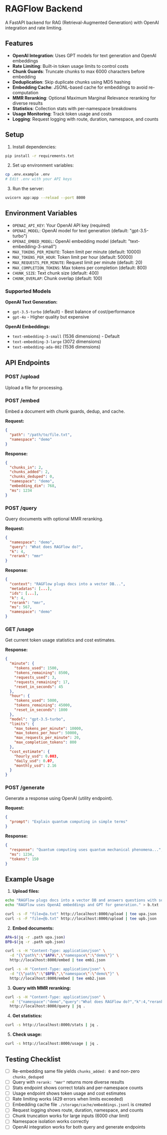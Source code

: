 # RAGFlow Backend

A FastAPI backend for RAG (Retrieval-Augmented Generation) with OpenAI integration and rate limiting.

## Features

- **OpenAI Integration**: Uses GPT models for text generation and OpenAI embeddings
- **Rate Limiting**: Built-in token usage limits to control costs
- **Chunk Guards**: Truncate chunks to max 6000 characters before embedding
- **Deduplication**: Skip duplicate chunks using MD5 hashing
- **Embedding Cache**: JSONL-based cache for embeddings to avoid re-computation
- **MMR Reranking**: Optional Maximum Marginal Relevance reranking for diverse results
- **Statistics**: Collection stats with per-namespace breakdowns
- **Usage Monitoring**: Track token usage and costs
- **Logging**: Request logging with route, duration, namespace, and counts

## Setup

1. Install dependencies:
```bash
pip install -r requirements.txt
```

2. Set up environment variables:
```bash
cp .env.example .env
# Edit .env with your API keys
```

3. Run the server:
```bash
uvicorn app:app --reload --port 8000
```

## Environment Variables

- `OPENAI_API_KEY`: Your OpenAI API key (required)
- `OPENAI_MODEL`: OpenAI model for text generation (default: "gpt-3.5-turbo")
- `OPENAI_EMBED_MODEL`: OpenAI embedding model (default: "text-embedding-3-small")
- `MAX_TOKENS_PER_MINUTE`: Token limit per minute (default: 10000)
- `MAX_TOKENS_PER_HOUR`: Token limit per hour (default: 50000)
- `MAX_REQUESTS_PER_MINUTE`: Request limit per minute (default: 20)
- `MAX_COMPLETION_TOKENS`: Max tokens per completion (default: 800)
- `CHUNK_SIZE`: Text chunk size (default: 400)
- `CHUNK_OVERLAP`: Chunk overlap (default: 100)

### Supported Models

**OpenAI Text Generation:**
- `gpt-3.5-turbo` (default) - Best balance of cost/performance
- `gpt-4o` - Higher quality but expensive

**OpenAI Embeddings:**
- `text-embedding-3-small` (1536 dimensions) - Default
- `text-embedding-3-large` (3072 dimensions)
- `text-embedding-ada-002` (1536 dimensions)

## API Endpoints

### POST /upload
Upload a file for processing.

### POST /embed
Embed a document with chunk guards, dedup, and cache.

**Request:**
```json
{
  "path": "/path/to/file.txt",
  "namespace": "demo"
}
```

**Response:**
```json
{
  "chunks_in": 2,
  "chunks_added": 2,
  "chunks_deduped": 0,
  "namespace": "demo",
  "embedding_dim": 768,
  "ms": 1234
}
```

### POST /query
Query documents with optional MMR reranking.

**Request:**
```json
{
  "namespace": "demo",
  "query": "What does RAGFlow do?",
  "k": 4,
  "rerank": "mmr"
}
```

**Response:**
```json
{
  "context": "RAGFlow plugs docs into a vector DB...",
  "metadatas": [...],
  "ids": [...],
  "k": 4,
  "rerank": "mmr",
  "ms": 567,
  "namespace": "demo"
}
```

### GET /usage
Get current token usage statistics and cost estimates.

**Response:**
```json
{
  "minute": {
    "tokens_used": 1500,
    "tokens_remaining": 8500,
    "requests_used": 3,
    "requests_remaining": 17,
    "reset_in_seconds": 45
  },
  "hour": {
    "tokens_used": 5000,
    "tokens_remaining": 45000,
    "reset_in_seconds": 1800
  },
  "model": "gpt-3.5-turbo",
  "limits": {
    "max_tokens_per_minute": 10000,
    "max_tokens_per_hour": 50000,
    "max_requests_per_minute": 20,
    "max_completion_tokens": 800
  },
  "cost_estimate": {
    "hourly_usd": 0.003,
    "daily_usd": 0.07,
    "monthly_usd": 2.16
  }
}
```

### POST /generate
Generate a response using OpenAI (utility endpoint).

**Request:**
```json
{
  "prompt": "Explain quantum computing in simple terms"
}
```

**Response:**
```json
{
  "response": "Quantum computing uses quantum mechanical phenomena...",
  "ms": 1234,
  "tokens": 150
}
```

## Example Usage

1. **Upload files:**
```bash
echo "RAGFlow plugs docs into a vector DB and answers questions with sources." > a.txt
echo "RAGFlow uses OpenAI embeddings and GPT for generation." > b.txt

curl -s -F "file=@a.txt" http://localhost:8000/upload | tee upa.json
curl -s -F "file=@b.txt" http://localhost:8000/upload | tee upb.json
```

2. **Embed documents:**
```bash
APA=$(jq -r .path upa.json)
BPB=$(jq -r .path upb.json)

curl -s -H "Content-Type: application/json" \
  -d "{\"path\":\"$APA\",\"namespace\":\"demo\"}" \
  http://localhost:8000/embed | tee emb1.json

curl -s -H "Content-Type: application/json" \
  -d "{\"path\":\"$BPB\",\"namespace\":\"demo\"}" \
  http://localhost:8000/embed | tee emb2.json
```

3. **Query with MMR reranking:**
```bash
curl -s -H "Content-Type: application/json" \
  -d '{"namespace":"demo","query":"What does RAGFlow do?","k":4,"rerank":"mmr"}' \
  http://localhost:8000/query | jq .
```

4. **Get statistics:**
```bash
curl -s http://localhost:8000/stats | jq .
```

5. **Check usage:**
```bash
curl -s http://localhost:8000/usage | jq .
```

## Testing Checklist

- [ ] Re-embedding same file yields `chunks_added: 0` and non-zero `chunks_deduped`
- [ ] Query with `rerank: "mmr"` returns more diverse results
- [ ] Stats endpoint shows correct totals and per-namespace counts
- [ ] Usage endpoint shows token usage and cost estimates
- [ ] Rate limiting works (429 errors when limits exceeded)
- [ ] Embedding cache file `./storage/cache/embeddings.jsonl` is created
- [ ] Request logging shows route, duration, namespace, and counts
- [ ] Chunk truncation works for large inputs (6000 char limit)
- [ ] Namespace isolation works correctly
- [ ] OpenAI integration works for both query and generate endpoints
